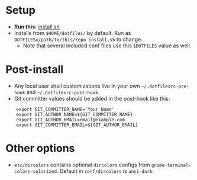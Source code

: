 # Setup
* **Run this:** [install.sh](install.sh)
* Installs from `$HOME/dotfiles/` by default. Run as `DOTFILES=/path/to/this/repo install.sh` to change.
  * Note that several included conf files use this `$DOTFILES` value as well.

# Post-install
* Any local user shell customizations live in your own `~/.dotfilesrc-pre-hook` and `~/.dotfilesrc-post-hook`.
* Git committer values should be added in the post-hook like this:
```
    export GIT_COMMITTER_NAME='Your Name'
    export GIT_AUTHOR_NAME=${GIT_COMMITTER_NAME}
    export GIT_AUTHOR_EMAIL=email@example.com
    export GIT_COMMITTER_EMAIL=${GIT_AUTHOR_EMAIL}
```

# Other options
* `etc/dircolors` contains optional `dircolors` configs from `gnome-terminal-colors-solarized`.
Default in `conf/dircolors` is `ansi-dark`.
